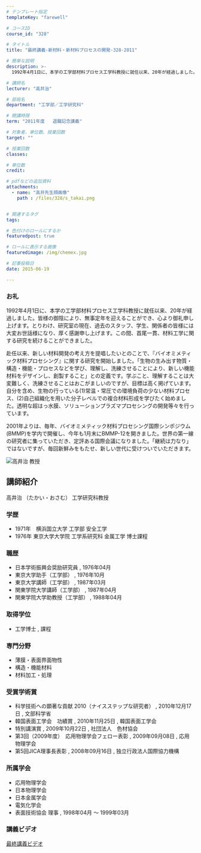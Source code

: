 ```yaml
---
# テンプレート指定
templateKey: "farewell"

# コースID
course_id: "328"

# タイトル
title: "最終講義-新材料・新材料プロセスの開発-328-2011"

# 簡単な説明
description: >-
  1992年4月1日に、本学の工学部材料プロセス工学科教授に就任以来、20年が経過しました。皆様の御陰により、無事定年を迎えることができ、心より御礼申し上げます。とりわけ、研究室の現在、過去のスタッ...

# 講師名
lecturer: "高井治"

# 部局名
department: "工学部／工学研究科"

# 開講時限
term: "2011年度	退職記念講義"

# 対象者、単位数、授業回数
target: ""

# 授業回数
classes: 

# 単位数
credit: 

# pdfなどの追加資料
attachments: 
  - name: "高井先生顔画像" 
    path : /files/328/s_takai.png


# 関連するタグ
tags:

# 色付けのロールにするか
featuredpost: true

# ロールに表示する画像
featuredimage: /img/chemex.jpg

# 記事投稿日
date: 2015-06-19

---
```

### お礼 

1992年4月1日に、本学の工学部材料プロセス工学科教授に就任以来、20年が経過しました。皆様の御陰により、無事定年を迎えることができ、心より御礼申し上げます。とりわけ、研究室の現在、過去のスタッフ、学生、関係者の皆様には大変お世話様になり、厚く感謝申し上げます。この間、首尾一貫、材料工学に関する研究を続けることができました。 

赴任以来、新しい材料開発の考え方を提唱したいとのことで、『バイオミメティック材料プロセシング』に関する研究を開始しました。「生物の生み出す物質・構造・機能・プロセスなどを学び、理解し、洗練させることにより、新しい機能材料をデザインし、創製すること」との定義です。学ぶこと、理解することは大変難しく、洗練させることはおこがましいのですが、目標は高く掲げています。自分を含め、生物の行っている(1)常温・常圧での環境負荷の少ない材料プロセス、(2)自己組織化を用いた分子レベルでの複合材料形成を学びたく始めました。透明な超はっ水膜、ソリューションプラズマプロセシングの開発等々を行っています。 

2001年よりは、毎年、バイオミメティック材料プロセシング国際シンポジウム(BMMP)を学内で開催し、今年も1月末にBMMP-12を開きました。世界の第一線の研究者に集っていただき、定評ある国際会議になりました。「継続は力なり」ではないですが、毎回新鮮みをもたせ、新しい世代に受けついでいただきます。

![高井治 教授](/files/328/s_takai.png) 
## 講師紹介

高井治 （たかい・おさむ） 工学研究科教授 

### 学歴

  * 1971年　横浜国立大学 工学部 安全工学
  * 1976年 東京大学大学院 工学系研究科 金属工学 博士課程

### 職歴

  * 日本学術振興会奨励研究員 , 1976年04月
  * 東京大学助手（工学部） , 1976年10月
  * 東京大学講師（工学部） , 1987年03月
  * 関東学院大学講師（工学部） , 1987年04月
  * 関東学院大学助教授（工学部） , 1988年04月

### 取得学位

  * 工学博士 , 課程

### 専門分野

  * 薄膜・表面界面物性
  * 構造・機能材料
  * 材料加工・処理

### 受賞学術賞

  * 科学技術への顕著な貢献 2010（ナイスステップな研究者） , 2010年12月17日 , 文部科学省
  * 韓国表面工学会　功績賞 , 2010年11月25日 , 韓国表面工学会
  * 特別講演賞 , 2009年10月22日 , 社団法人　色材協会
  * 第3回（2009年度）　応用物理学会フェロー表彰 , 2009年09月08日 , 応用物理学会
  * 第5回JICA理事長表彰 , 2008年09月16日 , 独立行政法人国際協力機構

### 所属学会

  * 応用物理学会
  * 日本物理学会
  * 日本金属学会
  * 電気化学会
  * 表面技術協会 理事 , 1998年04月 〜 1999年03月
### 講義ビデオ

[最終講義ビデオ](http://nuvideo.media.nagoya-u.ac.jp/embed/b0a08a5614fe340587fa42c868e81289b3be36dd)